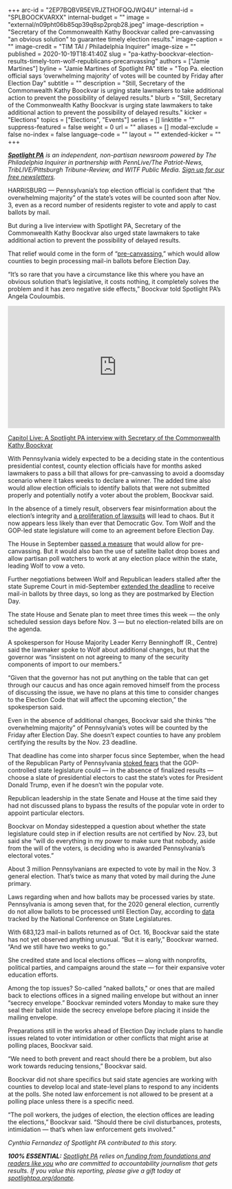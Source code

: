 +++
arc-id = "2EP7BQBVR5EVRJZTHOFQQJWQ4U"
internal-id = "SPLBOOCKVARXX"
internal-budget = ""
image = "external/n09pht06b85qp39q8sp2prqb28.jpeg"
image-description = "Secretary of the Commonwealth Kathy Boockvar called pre-canvassing \"an obvious solution\" to guarantee timely election results."
image-caption = ""
image-credit = "TIM TAI / Philadelphia Inquirer"
image-size = ""
published = 2020-10-19T18:41:40Z
slug = "pa-kathy-boockvar-election-results-timely-tom-wolf-republicans-precanvassing"
authors = ["Jamie Martines"]
byline = "Jamie Martines of Spotlight PA"
title = "Top Pa. election official says ‘overwhelming majority’ of votes will be counted by Friday after Election Day"
subtitle = ""
description = "Still, Secretary of the Commonwealth Kathy Boockvar is urging state lawmakers to take additional action to prevent the possibility of delayed results."
blurb = "Still, Secretary of the Commonwealth Kathy Boockvar is urging state lawmakers to take additional action to prevent the possibility of delayed results."
kicker = "Elections"
topics = ["Elections", "Events"]
series = []
linktitle = ""
suppress-featured = false
weight = 0
url = ""
aliases = []
modal-exclude = false
no-index = false
language-code = ""
layout = ""
extended-kicker = ""
+++

<a href="https://www.spotlightpa.org/"><i><b>Spotlight PA</b></i></a><i> is an independent, non-partisan newsroom powered by The Philadelphia Inquirer in partnership with PennLive/The Patriot-News, TribLIVE/Pittsburgh Tribune-Review, and WITF Public Media. </i><a href="https://www.spotlightpa.org/newsletters"><i>Sign up for our free newsletters</i></a><i>.</i>

HARRISBURG — Pennsylvania’s top election official is confident that “the overwhelming majority” of the state’s votes will be counted soon after Nov. 3, even as a record number of residents register to vote and apply to cast ballots by mail.

But during a live interview with Spotlight PA, Secretary of the Commonwealth Kathy Boockvar also urged state lawmakers to take additional action to prevent the possibility of delayed results.

That relief would come in the form of “<a href="https://www.spotlightpa.org/news/2020/10/pa-election-mail-ballots-counties-legislature-talks/" target=_blank>pre-canvassing</a>,” which would allow counties to begin processing mail-in ballots before Election Day.

“It’s so rare that you have a circumstance like this where you have an obvious solution that’s legislative, it costs nothing, it completely solves the problem and it has zero negative side effects,” Boockvar told Spotlight PA’s Angela Couloumbis.

<div style="padding:56.25% 0 0 0;position:relative;"><iframe src="https://player.vimeo.com/video/469848279?color=ffcb05&title=0&byline=0" style="position:absolute;top:0;left:0;width:100%;height:100%;" frameborder="0" allow="autoplay; fullscreen" allowfullscreen></iframe></div>
<script src="https://player.vimeo.com/api/player.js"></script>

<a class="is-sr-only" href="https://vimeo.com/469848279">Capitol Live: A Spotlight PA interview with Secretary of the Commonwealth Kathy Boockvar</a>

With Pennsylvania widely expected to be a deciding state in the contentious presidential contest, county election officials have for months asked lawmakers to pass a bill that allows for pre-canvassing to avoid a doomsday scenario where it takes weeks to declare a winner. The added time also would allow election officials to identify ballots that were not submitted properly and potentially notify a voter about the problem, Boockvar said.

In the absence of a timely result, observers fear misinformation about the election’s integrity and <a href="https://www.spotlightpa.org/news/2020/10/pa-supreme-federal-courts-election-decisions/" target=_blank>a proliferation of lawsuits</a> will lead to chaos. But it now appears less likely than ever that Democratic Gov. Tom Wolf and the GOP-led state legislature will come to an agreement before Election Day.

The House in September <a href="https://www.spotlightpa.org/news/2020/09/pa-election-reform-mail-ballots-voting-drop-boxes/" target="_blank">passed a measure</a> that would allow for pre-canvassing. But it would also ban the use of satellite ballot drop boxes and allow partisan poll watchers to work at any election place within the state, leading Wolf to vow a veto.

Further negotiations between Wolf and Republican leaders stalled after the state Supreme Court in mid-September <a href="https://www.spotlightpa.org/news/2020/09/pa-election-november-supreme-court-mail-ballots-tom-wolf/" target=_blank>extended the deadline</a> to receive mail-in ballots by three days, so long as they are postmarked by Election Day.

The state House and Senate plan to meet three times this week — the only scheduled session days before Nov. 3 — but no election-related bills are on the agenda.

<script src="https://www.spotlightpa.org/embed.js" async></script><div data-spl-embed-version="1" data-spl-src="https://www.spotlightpa.org/embeds/newsletter/"></div>

A spokesperson for House Majority Leader Kerry Benninghoff (R., Centre) said the lawmaker spoke to Wolf about additional changes, but that the governor was “insistent on not agreeing to many of the security components of import to our members.”

“Given that the governor has not put anything on the table that can get through our caucus and has once again removed himself from the process of discussing the issue, we have no plans at this time to consider changes to the Election Code that will affect the upcoming election,” the spokesperson said.

Even in the absence of additional changes, Boockvar said she thinks “the overwhelming majority” of Pennsylvania’s votes will be counted by the Friday after Election Day. She doesn’t expect counties to have any problem certifying the results by the Nov. 23 deadline.

That deadline has come into sharper focus since September, when the head of the Republican Party of Pennsylvania <a href="https://www.spotlightpa.org/news/2020/09/pennsylvania-popular-vote-presidential-election-legislature-donald-trump/" target=_blank>stoked fears</a> that the GOP-controlled state legislature could — in the absence of finalized results — choose a slate of presidential electors to cast the state’s votes for President Donald Trump, even if he doesn’t win the popular vote.

Republican leadership in the state Senate and House at the time said they had not discussed plans to bypass the results of the popular vote in order to appoint particular electors.

Boockvar on Monday sidestepped a question about whether the state legislature could step in if election results are not certified by Nov. 23, but said she “will do everything in my power to make sure that nobody, aside from the will of the voters, is deciding who is awarded Pennsylvania’s electoral votes.”

About 3 million Pennsylvanians are expected to vote by mail in the Nov. 3 general election. That’s twice as many that voted by mail during the June primary.

Laws regarding when and how ballots may be processed varies by state. Pennsylvania is among seven that, for the 2020 general election, currently do not allow ballots to be processed until Election Day, according to <a href="https://www.ncsl.org/research/elections-and-campaigns/absentee-and-mail-voting-policies-in-effect-for-the-2020-election.aspx">data</a> tracked by the National Conference on State Legislatures.

With 683,123 mail-in ballots returned as of Oct. 16, Boockvar said the state has not yet observed anything unusual. “But it is early,” Boockvar warned. “And we still have two weeks to go.”

<script src="https://www.spotlightpa.org/embed.js" async></script><div data-spl-embed-version="1" data-spl-src="https://www.spotlightpa.org/embeds/donate/?teaser_text=Spotlight%20PA%20provides%20essential%2C%20public-service%20journalism%20thanks%20to%20readers%20like%20you.%20Help%20us%20continue%20that%20work."></div>

She credited state and local elections offices — along with nonprofits, political parties, and campaigns around the state — for their expansive voter education efforts.

Among the top issues? So-called “naked ballots," or ones that are mailed back to elections offices in a signed mailing envelope but without an inner “secrecy envelope.” Boockvar reminded voters Monday to make sure they seal their ballot inside the secrecy envelope before placing it inside the mailing envelope.

Preparations still in the works ahead of Election Day include plans to handle issues related to voter intimidation or other conflicts that might arise at polling places, Boockvar said.

“We need to both prevent and react should there be a problem, but also work towards reducing tensions,” Boockvar said.

Boockvar did not share specifics but said state agencies are working with counties to develop local and state-level plans to respond to any incidents at the polls. She noted law enforcement is not allowed to be present at a polling place unless there is a specific need.

“The poll workers, the judges of election, the election offices are leading the elections,” Boockvar said. “Should there be civil disturbances, protests, intimidation — that’s when law enforcement gets involved.”

<i>Cynthia Fernandez of Spotlight PA contributed to this story.</i>

<i><b>100% ESSENTIAL:</b></i><i> </i><a href="https://www.spotlightpa.org/"><i>Spotlight PA</i></a><i> relies on</i><a href="https://www.spotlightpa.org/support"><i> funding from foundations and readers like you</i></a><i> who are committed to accountability journalism that gets results. If you value this reporting, please give a gift today at </i><a href="http://spotlightpa.org/donate"><i>spotlightpa.org/donate</i></a><i>.</i>

<script src="https://www.spotlightpa.org/embed.js" async></script><div data-spl-embed-version="1" data-spl-src="https://www.spotlightpa.org/embeds/tips/?tip_text=Are%20you%20a%20Pennsylvania%20voter%3F%20%3Cb%3EWhat%20are%20your%20Election%20Day%20concerns%3F%3C%2Fb%3E%20Tell%20us.%20"></div>
